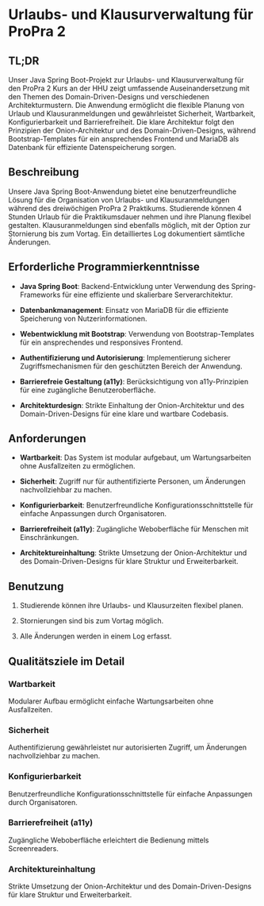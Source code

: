 # Urlaubs- und Klausurverwaltung für ProPra 2

## TL;DR

Unser Java Spring Boot-Projekt zur Urlaubs- und Klausurverwaltung für den ProPra 2 Kurs an der HHU zeigt umfassende Auseinandersetzung mit den Themen des Domain-Driven-Designs und verschiedenen Architekturmustern. Die Anwendung ermöglicht die flexible Planung von Urlaub und Klausuranmeldungen und gewährleistet Sicherheit, Wartbarkeit, Konfigurierbarkeit und Barrierefreiheit. Die klare Architektur folgt den Prinzipien der Onion-Architektur und des Domain-Driven-Designs, während Bootstrap-Templates für ein ansprechendes Frontend und MariaDB als Datenbank für effiziente Datenspeicherung sorgen.

## Beschreibung

Unsere Java Spring Boot-Anwendung bietet eine benutzerfreundliche Lösung für die Organisation von Urlaubs- und Klausuranmeldungen während des dreiwöchigen ProPra 2 Praktikums. Studierende können 4 Stunden Urlaub für die Praktikumsdauer nehmen und ihre Planung flexibel gestalten. Klausuranmeldungen sind ebenfalls möglich, mit der Option zur Stornierung bis zum Vortag. Ein detailliertes Log dokumentiert sämtliche Änderungen.

## Erforderliche Programmierkenntnisse

- **Java Spring Boot**: Backend-Entwicklung unter Verwendung des Spring-Frameworks für eine effiziente und skalierbare Serverarchitektur.

- **Datenbankmanagement**: Einsatz von MariaDB für die effiziente Speicherung von Nutzerinformationen.

- **Webentwicklung mit Bootstrap**: Verwendung von Bootstrap-Templates für ein ansprechendes und responsives Frontend.

- **Authentifizierung und Autorisierung**: Implementierung sicherer Zugriffsmechanismen für den geschützten Bereich der Anwendung.

- **Barrierefreie Gestaltung (a11y)**: Berücksichtigung von a11y-Prinzipien für eine zugängliche Benutzeroberfläche.

- **Architekturdesign**: Strikte Einhaltung der Onion-Architektur und des Domain-Driven-Designs für eine klare und wartbare Codebasis.

## Anforderungen

- **Wartbarkeit**: Das System ist modular aufgebaut, um Wartungsarbeiten ohne Ausfallzeiten zu ermöglichen.

- **Sicherheit**: Zugriff nur für authentifizierte Personen, um Änderungen nachvollziehbar zu machen.

- **Konfigurierbarkeit**: Benutzerfreundliche Konfigurationsschnittstelle für einfache Anpassungen durch Organisatoren.

- **Barrierefreiheit (a11y)**: Zugängliche Weboberfläche für Menschen mit Einschränkungen.

- **Architektureinhaltung**: Strikte Umsetzung der Onion-Architektur und des Domain-Driven-Designs für klare Struktur und Erweiterbarkeit.

## Benutzung

1. Studierende können ihre Urlaubs- und Klausurzeiten flexibel planen.

2. Stornierungen sind bis zum Vortag möglich.

3. Alle Änderungen werden in einem Log erfasst.

## Qualitätsziele im Detail

### Wartbarkeit

Modularer Aufbau ermöglicht einfache Wartungsarbeiten ohne Ausfallzeiten.

### Sicherheit

Authentifizierung gewährleistet nur autorisierten Zugriff, um Änderungen nachvollziehbar zu machen.

### Konfigurierbarkeit

Benutzerfreundliche Konfigurationsschnittstelle für einfache Anpassungen durch Organisatoren.

### Barrierefreiheit (a11y)

Zugängliche Weboberfläche erleichtert die Bedienung mittels Screenreaders.

### Architektureinhaltung

Strikte Umsetzung der Onion-Architektur und des Domain-Driven-Designs für klare Struktur und Erweiterbarkeit.
